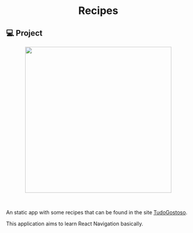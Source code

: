 <h1 align="center">
    Recipes
</h1>

## 💻 Project

<p align="center">
    <img src="../.github/Receitas.gif" height="400" />
</p>
<br>

An static app with some recipes that can be found in the site [TudoGostoso](https://www.tudogostoso.com.br/).

This application aims to learn React Navigation basically.